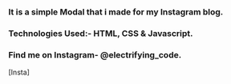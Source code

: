 ### It is a simple Modal that i made for my Instagram blog.


### Technologies Used:- HTML, CSS & Javascript.


### Find me on Instagram- @electrifying_code.

[Insta]